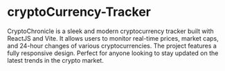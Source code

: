 # cryptoCurrency-Tracker
CryptoChronicle is a sleek and modern cryptocurrency tracker built with ReactJS and Vite. It allows users to monitor real-time prices, market caps, and 24-hour changes of various cryptocurrencies. The project features a fully responsive design. Perfect for anyone looking to stay updated on the latest trends in the crypto market.
